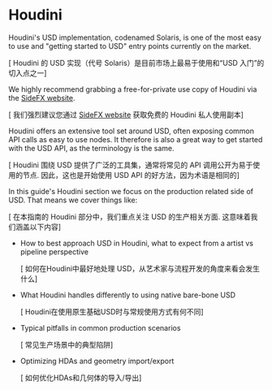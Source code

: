 # Houdini
Houdini's USD implementation, codenamed Solaris, is one of the most easy to use and "getting started to USD" entry points currently on the market.

[ Houdini 的 USD 实现（代号 Solaris）是目前市场上最易于使用和“USD 入门”的切入点之一]

We highly recommend grabbing a free-for-private use copy of Houdini via the [SideFX website](https://www.sidefx.com/).

[ 我们强烈建议您通过 [SideFX website](https://www.sidefx.com/) 获取免费的 Houdini 私人使用副本]

Houdini offers an extensive tool set around USD, often exposing common API calls as easy to use nodes. It therefore is also a great way to get started with the USD API, as the terminology is the same.

[ Houdini 围绕 USD 提供了广泛的工具集，通常将常见的 API 调用公开为易于使用的节点. 因此，这也是开始使用 USD API 的好方法，因为术语是相同的]

In this guide's Houdini section we focus on the production related side of USD. That means we cover things like:

[ 在本指南的 Houdini 部分中，我们重点关注 USD 的生产相关方面. 这意味着我们涵盖以下内容]
- How to best approach USD in Houdini, what to expect from a artist vs pipeline perspective

    [ 如何在Houdini中最好地处理 USD，从艺术家与流程开发的角度来看会发生什么]
- What Houdini handles differently to using native bare-bone USD

    [ Houdini在使用原生基础USD时与常规使用方式有何不同]
- Typical pitfalls in common production scenarios

    [ 常见生产场景中的典型陷阱]
- Optimizing HDAs and geometry import/export

    [ 如何优化HDAs和几何体的导入/导出]